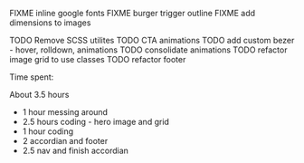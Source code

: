 FIXME inline google fonts
FIXME burger trigger outline
FIXME add dimensions to images

TODO Remove SCSS utilites
TODO CTA animations
TODO add custom bezer - hover, rolldown, animations
TODO consolidate animations
TODO refactor image grid to use classes
TODO refactor footer

Time spent:

About 3.5 hours

- 1 hour messing around
- 2.5 hours coding - hero image and grid
- 1 hour coding
- 2 accordian and footer
- 2.5 nav and finish accordian

